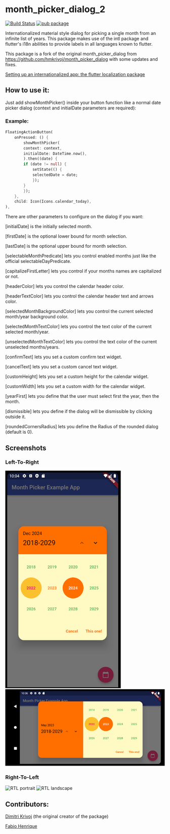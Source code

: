 # month_picker_dialog_2
[![Build Status](https://app.travis-ci.com/Macacoazul01/month_picker_dialog_2.svg?branch=master)](https://app.travis-ci.com/Macacoazul01/month_picker_dialog_2)
[![pub package](https://img.shields.io/pub/v/month_picker_dialog_2.svg)](https://pub.dev/packages/month_picker_dialog_2)

Internationalized material style dialog for picking a single month from an infinite list of years.
This package makes use of the intl package and flutter's i18n abilities to provide labels in all languages known to flutter.

This package is a fork of the original month_picker_dialog from https://github.com/hmkrivoj/month_picker_dialog with some updates and fixes.


[Setting up an internationalized app: the flutter localization package](https://flutter.io/docs/development/accessibility-and-localization/internationalization#setting-up-an-internationalized-app-the-flutter_localizations-package)

## How to use it:

Just add showMonthPicker() inside your button function like a normal date picker dialog (context and initialDate parameters are required):

### Example:

```dart
FloatingActionButton(
    onPressed: () {
        showMonthPicker(
        context: context,
        initialDate: DateTime.now(),
        ).then((date) {
        if (date != null) {
            setState(() {
            selectedDate = date;
            });
        }
        });
    },
    child: Icon(Icons.calendar_today),
),

```

There are other parameters to configure on the dialog if you want:

[initialDate] is the initially selected month.

[firstDate] is the optional lower bound for month selection.

[lastDate] is the optional upper bound for month selection.

[selectableMonthPredicate] lets you control enabled months just like the official selectableDayPredicate.

[capitalizeFirstLetter] lets you control if your months names are capitalized or not.

[headerColor] lets you control the calendar header color.

[headerTextColor] lets you control the calendar header text and arrows color.

[selectedMonthBackgroundColor] lets you control the current selected month/year background color.

[selectedMonthTextColor] lets you control the text color of the current selected month/year.

[unselectedMonthTextColor] lets you control the text color of the current unselected months/years.

[confirmText] lets you set a custom confirm text widget.

[cancelText] lets you set a custom cancel text widget.

[customHeight] lets you set a custom height for the calendar widget.

[customWidth] lets you set a custom width for the calendar widget.

[yearFirst] lets you define that the user must select first the year, then the month.

[dismissible] lets you define if the dialog will be dismissible by clicking outside it.

[roundedCornersRadius] lets you define the Radius of the rounded dialog (default is 0).

## Screenshots
### Left-To-Right
![LTR portrait](screenshots/ltr_portrait.png)
![LTR landscape](screenshots/ltr_landscape.png)
### Right-To-Left
![RTL portrait](screenshots/rtl_portrait.png)
![RTL landscape](screenshots/rtl_landscape.png)


## Contributors:
[Dimitri Krivoj](https://github.com/hmkrivoj) (the original creator of the package)

[Fabio Henrique](https://github.com/FabioClem)
